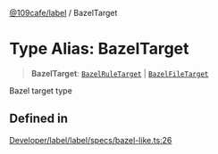 [@109cafe/label](index.md) / BazelTarget

# Type Alias: BazelTarget

> **BazelTarget**: [`BazelRuleTarget`](Interface.BazelRuleTarget.md) \| [`BazelFileTarget`](Interface.BazelFileTarget.md)

Bazel target type

## Defined in

[Developer/label/label/specs/bazel-like.ts:26](https://github.com/xc2/label/blob/c12a0050bfe7ea4c2cc1dec2e68df3b1f8e58bda/label/specs/bazel-like.ts#L26)
